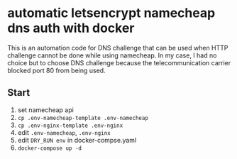 # automatic letsencrypt namecheap dns auth with docker

This is an automation code for DNS challenge that can be used when HTTP challenge cannot be done while using namecheap.
In my case, I had no choice but to choose DNS challenge because the telecommunication carrier blocked port 80 from being used.

## Start

1. set namecheap api
2. `cp .env-namecheap-template .env-namecheap`
3. `cp .env-nginx-template .env-nginx`
3. edit `.env-namecheap`, `.env-nginx`
4. edit `DRY_RUN env` in docker-compse.yaml
4. `docker-compose up -d`
